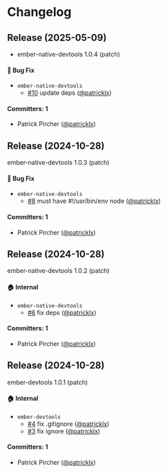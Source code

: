 # Changelog

## Release (2025-05-09)

* ember-native-devtools 1.0.4 (patch)

#### :bug: Bug Fix
* `ember-native-devtools`
  * [#10](https://github.com/ember-native/ember-devtools/pull/10) update deps ([@patricklx](https://github.com/patricklx))

#### Committers: 1
- Patrick Pircher ([@patricklx](https://github.com/patricklx))

## Release (2024-10-28)

ember-native-devtools 1.0.3 (patch)

#### :bug: Bug Fix
* `ember-native-devtools`
  * [#8](https://github.com/ember-native/ember-devtools/pull/8) must have #!/usr/bin/env node ([@patricklx](https://github.com/patricklx))

#### Committers: 1
- Patrick Pircher ([@patricklx](https://github.com/patricklx))

## Release (2024-10-28)

ember-native-devtools 1.0.2 (patch)

#### :house: Internal
* `ember-native-devtools`
  * [#6](https://github.com/ember-native/ember-devtools/pull/6) fix deps ([@patricklx](https://github.com/patricklx))

#### Committers: 1
- Patrick Pircher ([@patricklx](https://github.com/patricklx))

## Release (2024-10-28)

ember-devtools 1.0.1 (patch)

#### :house: Internal
* `ember-devtools`
  * [#4](https://github.com/ember-native/ember-devtools/pull/4) fix .gitignore ([@patricklx](https://github.com/patricklx))
  * [#3](https://github.com/ember-native/ember-devtools/pull/3) fix ignore ([@patricklx](https://github.com/patricklx))

#### Committers: 1
- Patrick Pircher ([@patricklx](https://github.com/patricklx))
